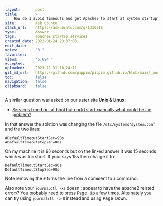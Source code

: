 ```yaml
---
layout:       post
title:        >
    How do I avoid timeouts and get Apache2 to start at system startup?
site:         Ask Ubuntu
stack_url:    https://askubuntu.com/q/1310718
type:         Answer
tags:         apache2 startup services
created_date: 2021-01-24 23:37:03
edit_date:    
votes:        "0 "
favorites:    
views:        "6,694 "
accepted:     
uploaded:     2023-12-31 10:24:11
git_md_url:   https://github.com/pippim/pippim.github.io/blob/main/_posts/2021/2021-01-24-How-do-I-avoid-timeouts-and-get-Apache2-to-start-at-system-startup_.md
toc:          false
navigation:   false
clipboard:    false
---
```


A similar question was asked on our sister site **Unix & Linux**:

- [Services timed out at boot but could start manually what could be the problem?](https://unix.stackexchange.com/questions/412996/services-timed-out-at-boot-but-could-start-manually-what-could-be-the-problem)

In that answer the solution was changing the file `/etc/systemd/system.conf
` and the two lines:

``` 
#DefaultTimeoutStartSec=90s
#DefaultTimeoutStopSec=90s
```

On my machine it is 90 seconds but on the linked answer it was 15 seconds which was too short. If your says 15s then change it to:

``` 
DefaultTimeoutStartSec=90s
DefaultTimeoutStopSec=90s
```

Note removing the `#` turns the line from a comment to a command.

Also note your `journalctl -xe` doesn't appear to have the apache2 related errors? You probably need to press <kbd>Page Up</kbd> a few times. Alternately you can try using `journalctl -b-0` instead and using  <kbd>Page Down</kbd>.
